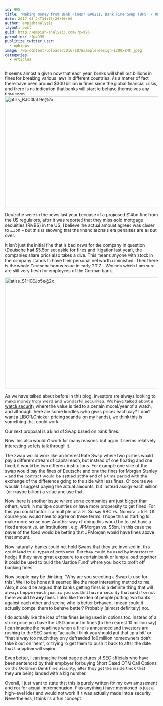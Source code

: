 ```yaml
---
id: 995
title: 'Making money from Bank Fines? &#8211; Bank Fine Swap (BFS) / OP'
date: 2017-03-24T16:56:26+00:00
author: empiahanalysis
layout: post
guid: http://empiah-analysis.com/?p=995
permalink: /?p=995
publicize_twitter_user:
  - ophipps
image: /wp-content/uploads/2016/10/example-design-1200x848.jpeg
categories:
  - Articles
---
```

It seems almost a given now that each year, banks will shell out billions in fines for breaking various laws in different countries. As a matter of fact there have been around $300 billion in fines since the global financial crisis, and there is no indication that banks will start to behave themselves any time soon.<img loading="lazy" class="alignnone size-full wp-image-1001" src="https://empiahanalysis.files.wordpress.com/2017/03/atlas_bjc0tal9e2x.png?resize=640%2C366" alt="atlas_BJC0taL9e@2x" width="640" height="366" data-recalc-dims="1" />

Deutsche were in the news last year becuase of a proposed £14bn fine from the US regulators, after it was reported that they miss-sold mortgage securities (RMBS) in the US, I believe the actual amount agreed was closer to £3bn &#8211; but this is showing that the financial crisis era penalties are all but over.

It isn&#8217;t just the initial fine that is bad news for the company in question (Deutsche had $5.5bn set aside for fines and litigation last year), the companies share price also takes a dive. This means anyone with stock in the company stands to have their personal net worth diminished. Then there is the whole Deutsche bonus issue in early 2017&#8230; Wounds which I am sure are still very fresh for employees of the German bank.

<img loading="lazy" class="alignnone size-full wp-image-1014" src="https://empiahanalysis.files.wordpress.com/2017/03/atlas_s1hcejo5e2x.png?resize=640%2C366" alt="atlas_S1HCEJo5e@2x" width="640" height="366" data-recalc-dims="1" /> 

As we have talked about before in this blog, investors are always looking to make money from weird and wonderful securities. We have talked about a [watch security](https://empiah-analysis.com/2016/11/10/watch-the-market/) where the value is tied to a certain model/year of a watch, and although there are some hurdles (who gives prices each day? I don&#8217;t want a LIBOR/Chicken pricing scandal on my hands), we think this is something that could work.

Our next proposal is a kind of Swap based on bank fines.

Now this also wouldn&#8217;t work for many reasons, but again it seems relatively interesting so lets talk through it.

The Swap would work like an Interest Rate Swap where two parties would pay a different stream of capital each, but instead of one floating and one fixed, it would be two different institutions. For example one side of the swap would pay the fines of Deutsche and one the fines for Morgan Stanley &#8211; and the contract would be settled at the end of a time period with the exchange of the difference going to the side with less fines. Of course we wouldn&#8217;t suggest paying the actual amounts, but instead assign each million  (or maybe billion) a value and use that.

Now there is another issue where some companies are just bigger than others, work in multiple countries or have more propensity to get fined. For this you could factor in a multiple or a %. So say RBC vs. Nomura + 5%. Of course you would have to agree on these terms. I hope this is starting to make more sense now. Another way of doing this would be to just have a fixed amount vs. an Institutional, e.g. JPMorgan vs. $5bn. In this case the payer of the fixed would be betting that JPMorgan would have fines above that amount.

Now naturally, banks could not hold Swaps that they are involved in, this could lead to all types of problems. But they could be used by investors to hedge if they have great exposure to a certain bank or lump a load together it could be used to build the &#8216;Justice Fund&#8217; where you look to profit off banking fines.

Now people may be thinking, &#8220;Why are you selecting a Swap to use for this&#8221;. Well to be honest it seemed like the most interesting method to me. Also, it could be argued that banks getting fines is a definite thing that will always happen each year so you couldn&#8217;t have a security that said if or not there would be **any** fines. I also like the idea of people putting two banks against each other and seeing who is better behaved, I mean could it actually compel them to behave better? Probably (almost definitely) not.

I do actually like the idea of the fines being used in options too. Instead of a strike price you have the USD amount in fines (to the nearest 10 million say). I can imagine the headlines when a fine is announced and investors are rushing to the SEC saying &#8220;actually I think you should put that up a bit&#8221; or &#8220;that is way too much they only defrauded 1o0 million homeowners don&#8217;t take it out on them&#8221;, or trying to get them to push it back to after the date that the option will expire.

Even better, I can imagine front page pictures of SEC officials who have been sentenced by their employer for buying Short Dated OTM Call Options on the Goldman Bank Fine security, after they get the inside track that they are being landed with a big number.

Overall, I just want to state that this is purely written for my own amusement and not for actual implementation. Plus anything I have mentioned is just a high-level idea and would not work if it was actually made into a security. Nevertheless, I think its a fun concept.